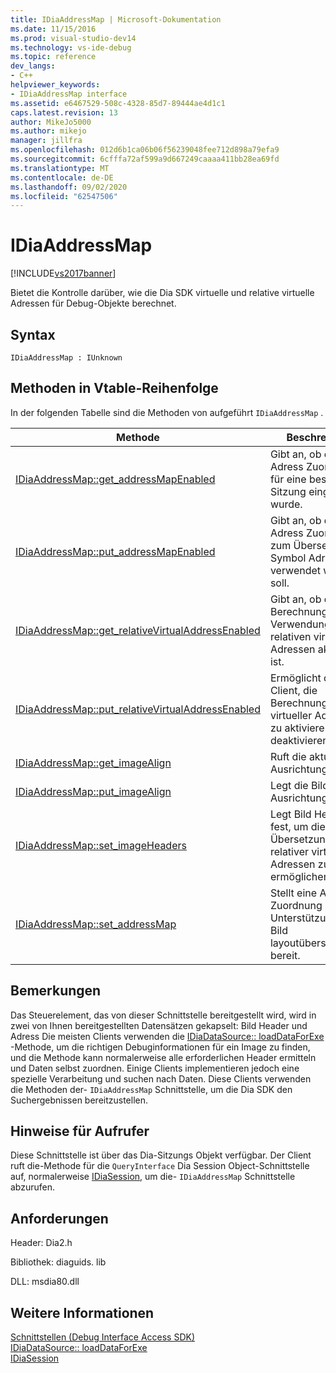 ```yaml
---
title: IDiaAddressMap | Microsoft-Dokumentation
ms.date: 11/15/2016
ms.prod: visual-studio-dev14
ms.technology: vs-ide-debug
ms.topic: reference
dev_langs:
- C++
helpviewer_keywords:
- IDiaAddressMap interface
ms.assetid: e6467529-508c-4328-85d7-89444ae4d1c1
caps.latest.revision: 13
author: MikeJo5000
ms.author: mikejo
manager: jillfra
ms.openlocfilehash: 012d6b1ca06b06f56239048fee712d898a79efa9
ms.sourcegitcommit: 6cfffa72af599a9d667249caaaa411bb28ea69fd
ms.translationtype: MT
ms.contentlocale: de-DE
ms.lasthandoff: 09/02/2020
ms.locfileid: "62547506"
---
```

# <a name="idiaaddressmap"></a>IDiaAddressMap
[!INCLUDE[vs2017banner](../../includes/vs2017banner.md)]

Bietet die Kontrolle darüber, wie die Dia SDK virtuelle und relative virtuelle Adressen für Debug-Objekte berechnet.  
  
## <a name="syntax"></a>Syntax  
  
```  
IDiaAddressMap : IUnknown  
```  
  
## <a name="methods-in-vtable-order"></a>Methoden in Vtable-Reihenfolge  
 In der folgenden Tabelle sind die Methoden von aufgeführt `IDiaAddressMap` .  
  
|Methode|Beschreibung|  
|------------|-----------------|  
|[IDiaAddressMap::get_addressMapEnabled](../../debugger/debug-interface-access/idiaaddressmap-get-addressmapenabled.md)|Gibt an, ob eine Adress Zuordnung für eine bestimmte Sitzung eingerichtet wurde.|  
|[IDiaAddressMap::put_addressMapEnabled](../../debugger/debug-interface-access/idiaaddressmap-put-addressmapenabled.md)|Gibt an, ob die Adress Zuordnung zum Übersetzen von Symbol Adressen verwendet werden soll.|  
|[IDiaAddressMap::get_relativeVirtualAddressEnabled](../../debugger/debug-interface-access/idiaaddressmap-get-relativevirtualaddressenabled.md)|Gibt an, ob die Berechnung und Verwendung von relativen virtuellen Adressen aktiviert ist.|  
|[IDiaAddressMap::put_relativeVirtualAddressEnabled](../../debugger/debug-interface-access/idiaaddressmap-put-relativevirtualaddressenabled.md)|Ermöglicht dem Client, die Berechnung relativer virtueller Adressen zu aktivieren oder zu deaktivieren.|  
|[IDiaAddressMap::get_imageAlign](../../debugger/debug-interface-access/idiaaddressmap-get-imagealign.md)|Ruft die aktuelle Bild Ausrichtung ab.|  
|[IDiaAddressMap::put_imageAlign](../../debugger/debug-interface-access/idiaaddressmap-put-imagealign.md)|Legt die Bild Ausrichtung fest.|  
|[IDiaAddressMap::set_imageHeaders](../../debugger/debug-interface-access/idiaaddressmap-set-imageheaders.md)|Legt Bild Header fest, um die Übersetzung relativer virtueller Adressen zu ermöglichen.|  
|[IDiaAddressMap::set_addressMap](../../debugger/debug-interface-access/idiaaddressmap-set-addressmap.md)|Stellt eine Adress Zuordnung zur Unterstützung von Bild layoutübersetzungen bereit.|  
  
## <a name="remarks"></a>Bemerkungen  
 Das Steuerelement, das von dieser Schnittstelle bereitgestellt wird, wird in zwei von Ihnen bereitgestellten Datensätzen gekapselt: Bild Header und Adress Die meisten Clients verwenden die [IDiaDataSource:: loadDataForExe](../../debugger/debug-interface-access/idiadatasource-loaddataforexe.md) -Methode, um die richtigen Debuginformationen für ein Image zu finden, und die Methode kann normalerweise alle erforderlichen Header ermitteln und Daten selbst zuordnen. Einige Clients implementieren jedoch eine spezielle Verarbeitung und suchen nach Daten. Diese Clients verwenden die Methoden der- `IDiaAddressMap` Schnittstelle, um die Dia SDK den Suchergebnissen bereitzustellen.  
  
## <a name="notes-for-callers"></a>Hinweise für Aufrufer  
 Diese Schnittstelle ist über das Dia-Sitzungs Objekt verfügbar. Der Client ruft die-Methode für die `QueryInterface` Dia Session Object-Schnittstelle auf, normalerweise [IDiaSession](../../debugger/debug-interface-access/idiasession.md), um die- `IDiaAddressMap` Schnittstelle abzurufen.  
  
## <a name="requirements"></a>Anforderungen  
 Header: Dia2.h  
  
 Bibliothek: diaguids. lib  
  
 DLL: msdia80.dll  
  
## <a name="see-also"></a>Weitere Informationen  
 [Schnittstellen (Debug Interface Access SDK)](../../debugger/debug-interface-access/interfaces-debug-interface-access-sdk.md)   
 [IDiaDataSource:: loadDataForExe](../../debugger/debug-interface-access/idiadatasource-loaddataforexe.md)   
 [IDiaSession](../../debugger/debug-interface-access/idiasession.md)
